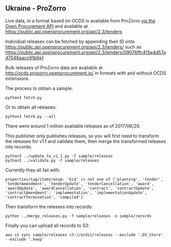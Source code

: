 ## Ukraine - ProZorro

Live data, in a format based on  OCDS is available from ProZorro [via the Open Procurement API](http://api-docs.openprocurement.org/en/latest/) and available at https://public.api.openprocurement.org/api/2.3/tenders

Individual releases can be fetched by appending their ID onto https://public.api.openprocurement.org/api/2.3/tenders/ such as https://public.api.openprocurement.org/api/2.3/tenders/09076ffc415e4d57ad7046aacc91b6e1

Bulk releases of ProZorro data are available at http://ocds.prozorro.openprocurement.io/ in formats with and without OCDS extensions.

The process to obtain a sample:

    python3 fetch.py

Or to obtain all releases:

    python3 fetch.py --all

There were around 1 million available releases as of 2017/06/29.

This publisher only publishes releases, so you will first need to transform the releases for v1.1 and validate them, then merge the transformed releases into records:

    python3 ../update_to_v1_1.py -f sample/releases
    python3 ../validate.py -f sample/releases

Currently they all fail with:

    properties/tag/items/enum: 'bid' is not one of ['planning', 'tender', 'tenderAmendment', 'tenderUpdate', 'tenderCancellation', 'award', 'awardUpdate', 'awardCancellation', 'contract', 'contractUpdate', 'contractAmendment', 'implementation', 'implementationUpdate', 'contractTermination', 'compiled']

Then transform the releases into records:

    python ../merge_releases.py -f sample/releases -o sample/records

Finally you can upload all records to S3:

    aws s3 sync sample/releases s3://ocds1/releases --exclude '.DS_Store' --exclude '.keep'